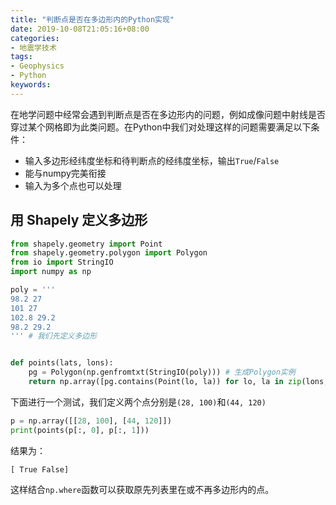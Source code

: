 ```yaml
---
title: "判断点是否在多边形内的Python实现"
date: 2019-10-08T21:05:16+08:00
categories:
- 地震学技术
tags:
- Geophysics
- Python
keywords:
---
```


<!--more-->

在地学问题中经常会遇到判断点是否在多边形内的问题，例如成像问题中射线是否穿过某个网格即为此类问题。在Python中我们对处理这样的问题需要满足以下条件：
- 输入多边形经纬度坐标和待判断点的经纬度坐标，输出`True`/`False`
- 能与numpy完美衔接
- 输入为多个点也可以处理

## 用 Shapely 定义多边形

```Python
from shapely.geometry import Point
from shapely.geometry.polygon import Polygon
from io import StringIO
import numpy as np

poly = '''
98.2 27
101 27
102.8 29.2
98.2 29.2
''' # 我们先定义多边形


def points(lats, lons):
    pg = Polygon(np.genfromtxt(StringIO(poly))) # 生成Polygon实例
    return np.array([pg.contains(Point(lo, la)) for lo, la in zip(lons, lats)]) # 判断所有输入的点是否在poly内，返回np.array
```

下面进行一个测试，我们定义两个点分别是`(28, 100)`和`(44, 120)`
```Python
p = np.array([[28, 100], [44, 120]])
print(points(p[:, 0], p[:, 1]))
```
结果为：
```
[ True False]
```
这样结合`np.where`函数可以获取原先列表里在或不再多边形内的点。